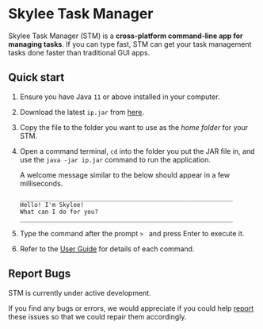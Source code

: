 # Skylee Task Manager

Skylee Task Manager (STM) is a **cross-platform command-line app for managing tasks**. If you can type fast, STM can get your task management tasks done faster than traditional GUI apps.

## Quick start

1. Ensure you have Java `11` or above installed in your computer.
1. Download the latest `ip.jar` from [here](https://github.com/skylee03/skylee-task-manager/releases).
1. Copy the file to the folder you want to use as the _home folder_ for your STM.
1. Open a command terminal, `cd` into the folder you put the JAR file in, and use the `java -jar ip.jar` command to run the application.

    A welcome message similar to the below should appear in a few milliseconds.
    ```
    ____________________________________________________________
    Hello! I'm Skylee!
    What can I do for you?
    ____________________________________________________________
    ```

1. Type the command after the prompt `> ` and press Enter to execute it.
1. Refer to the [User Guide](https://skylee03.github.io/skylee-task-manager/) for details of each command.

## Report Bugs

STM is currently under active development.

If you find any bugs or errors, we would appreciate if you could help [report](https://github.com/skylee03/skylee-task-manager/issues) these issues so that we could repair them accordingly.